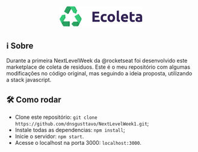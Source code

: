 <h1 align="center">
    <img alt="Ecoleta" title="Ecoleta" src="./public/assets/logo.svg" width="220px" />
</h1>

## ℹ️ Sobre
Durante a primeira NextLevelWeek da @rocketseat foi desenvolvido este marketplace de coleta de residuos. Este é o meu repositório com algumas modificações no código original, mas seguindo a ideia proposta, utilizando a stack javascript.

## 🛠️ Como rodar
- Clone este repositório: `git clone https://github.com/dnsgusttavo/NextLevelWeek1.git`;
- Instale todas as dependencias: `npm install`;
- Inicie o servidor: `npm start`.
- Acesse o localhost na porta 3000: `localhost:3000`.
